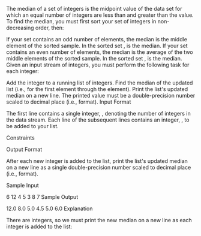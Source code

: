 The median of a set of integers is the midpoint value of the data set for which an equal number of integers are less than and greater than the value. To find the median, you must first sort your set of integers in non-decreasing order, then:

If your set contains an odd number of elements, the median is the middle element of the sorted sample. In the sorted set ,  is the median.
If your set contains an even number of elements, the median is the average of the two middle elements of the sorted sample. In the sorted set ,  is the median.
Given an input stream of  integers, you must perform the following task for each  integer:

Add the  integer to a running list of integers.
Find the median of the updated list (i.e., for the first element through the  element).
Print the list's updated median on a new line. The printed value must be a double-precision number scaled to  decimal place (i.e.,  format).
Input Format

The first line contains a single integer, , denoting the number of integers in the data stream.
Each line  of the  subsequent lines contains an integer, , to be added to your list.

Constraints

Output Format

After each new integer is added to the list, print the list's updated median on a new line as a single double-precision number scaled to  decimal place (i.e.,  format).

Sample Input

6
12
4
5
3
8
7
Sample Output

12.0
8.0
5.0
4.5
5.0
6.0
Explanation

There are  integers, so we must print the new median on a new line as each integer is added to the list:

